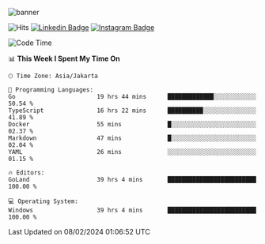 ![banner](https://readme-typing-svg.herokuapp.com/?lines=Hello,+There!+👋;This+is+ryanbekhen....;Nice+to+meet+you!&center=false)

![Hits](https://hits.seeyoufarm.com/api/count/incr/badge.svg?url=https%3A%2F%2Fgithub.com%2Fryanbekhen%2Fhit-counter&count_bg=%2379C83D&title_bg=%23555555&icon=github.svg&icon_color=%23E7E7E7&title=Provile+views&edge_flat=true)
[![Linkedin Badge](https://img.shields.io/badge/-LinkedIn-0e76a8?style=flat-square&logo=Linkedin&logoColor=white)](https://linkedin.com/in/ryanbekhen)
[![Instagram Badge](https://img.shields.io/badge/-Instagram-e4405f?style=flat-square&logo=Instagram&logoColor=white)](https://instagram.com/ryanbekhen.dev/)

<!--START_SECTION:waka-->
![Code Time](http://img.shields.io/badge/Code%20Time-1%2C081%20hrs%2041%20mins-blue)

📊 **This Week I Spent My Time On** 

```text
🕑︎ Time Zone: Asia/Jakarta

💬 Programming Languages: 
Go                       19 hrs 44 mins      █████████████░░░░░░░░░░░░   50.54 % 
TypeScript               16 hrs 22 mins      ██████████░░░░░░░░░░░░░░░   41.89 % 
Docker                   55 mins             █░░░░░░░░░░░░░░░░░░░░░░░░   02.37 % 
Markdown                 47 mins             █░░░░░░░░░░░░░░░░░░░░░░░░   02.04 % 
YAML                     26 mins             ░░░░░░░░░░░░░░░░░░░░░░░░░   01.15 % 

🔥 Editors: 
GoLand                   39 hrs 4 mins       █████████████████████████   100.00 % 

💻 Operating System: 
Windows                  39 hrs 4 mins       █████████████████████████   100.00 % 
```


 Last Updated on 08/02/2024 01:06:52 UTC
<!--END_SECTION:waka-->
